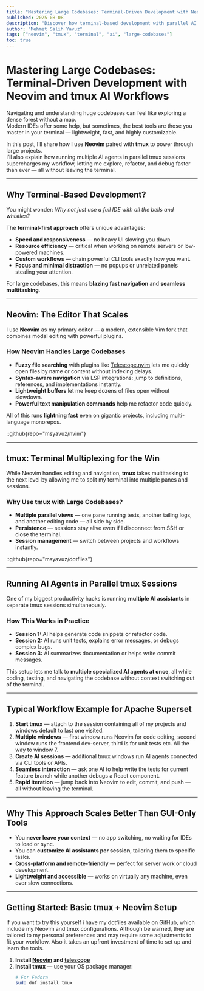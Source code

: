 ```yaml
---
title: "Mastering Large Codebases: Terminal-Driven Development with Neovim and tmux AI Workflows"
published: 2025-08-08
description: "Discover how terminal-based development with parallel AI agents in tmux sessions revolutionizes navigation and understanding of massive codebases."
author: "Mehmet Salih Yavuz"
tags: ["neovim", "tmux", "terminal", "ai", "large-codebases"]
toc: true
---
```


# Mastering Large Codebases: Terminal-Driven Development with Neovim and tmux AI Workflows

Navigating and understanding huge codebases can feel like exploring a dense forest without a map.  
Modern IDEs offer some help, but sometimes, the best tools are those you master in your terminal — lightweight, fast, and highly customizable.

In this post, I’ll share how I use **Neovim** paired with **tmux** to power through large projects.  
I’ll also explain how running multiple AI agents in parallel tmux sessions supercharges my workflow, letting me explore, refactor, and debug faster than ever — all without leaving the terminal.

---

## Why Terminal-Based Development?

You might wonder: *Why not just use a full IDE with all the bells and whistles?*

The **terminal-first approach** offers unique advantages:

- **Speed and responsiveness** — no heavy UI slowing you down.
- **Resource efficiency** — critical when working on remote servers or low-powered machines.
- **Custom workflows** — chain powerful CLI tools exactly how you want.
- **Focus and minimal distraction** — no popups or unrelated panels stealing your attention.

For large codebases, this means **blazing fast navigation** and **seamless multitasking**.

---

## Neovim: The Editor That Scales

I use **Neovim** as my primary editor — a modern, extensible Vim fork that combines modal editing with powerful plugins.

### How Neovim Handles Large Codebases

- **Fuzzy file searching** with plugins like [Telescope.nvim](https://github.com/nvim-telescope/telescope.nvim) lets me quickly open files by name or content without indexing delays.
- **Syntax-aware navigation** via LSP integrations: jump to definitions, references, and implementations instantly.
- **Lightweight buffers** let me keep dozens of files open without slowdown.
- **Powerful text manipulation commands** help me refactor code quickly.

All of this runs **lightning fast** even on gigantic projects, including multi-language monorepos.

::github{repo="msyavuz/nvim"}

---

## tmux: Terminal Multiplexing for the Win

While Neovim handles editing and navigation, **tmux** takes multitasking to the next level by allowing me to split my terminal into multiple panes and sessions.

### Why Use tmux with Large Codebases?

- **Multiple parallel views** — one pane running tests, another tailing logs, and another editing code — all side by side.
- **Persistence** — sessions stay alive even if I disconnect from SSH or close the terminal.
- **Session management** — switch between projects and workflows instantly.

::github{repo="msyavuz/dotfiles"}

---

## Running AI Agents in Parallel tmux Sessions

One of my biggest productivity hacks is running **multiple AI assistants** in separate tmux sessions simultaneously.

### How This Works in Practice

- **Session 1:** AI helps generate code snippets or refactor code.
- **Session 2:** AI runs unit tests, explains error messages, or debugs complex bugs.
- **Session 3:** AI summarizes documentation or helps write commit messages.

This setup lets me talk to **multiple specialized AI agents at once**, all while coding, testing, and navigating the codebase without context switching out of the terminal.

---

## Typical Workflow Example for Apache Superset

1. **Start tmux** — attach to the session containing all of my projects and windows default to last one visited. 
2. **Multiple windows** — first window runs Neovim for code editing, second window runs the frontend dev-server, third is for unit tests etc. All the way to window 7.
3. **Create AI sessions** — additional tmux windows run AI agents connected via CLI tools or APIs.
4. **Seamless interaction** — ask one AI to help write the tests for current feature branch while another debugs a React component.
5. **Rapid iteration** — jump back into Neovim to edit, commit, and push — all without leaving the terminal.

---

## Why This Approach Scales Better Than GUI-Only Tools

- You **never leave your context** — no app switching, no waiting for IDEs to load or sync.
- You can **customize AI assistants per session**, tailoring them to specific tasks.
- **Cross-platform and remote-friendly** — perfect for server work or cloud development.
- **Lightweight and accessible** — works on virtually any machine, even over slow connections.

---

## Getting Started: Basic tmux + Neovim Setup

If you want to try this yourself i have my dotfiles available on GitHub, which include my Neovim and tmux configurations. Although be warned, they are tailored to my personal preferences and may require some adjustments to fit your workflow. Also it takes an upfront investment of time to set up and learn the tools.

1. **Install [Neovim](https://neovim.io) and [telescope](https://github.com/nvim-telescope/telescope.nvim)** 
2. **Install tmux** — use your OS package manager:
   ```bash
   # For Fedora
   sudo dnf install tmux
